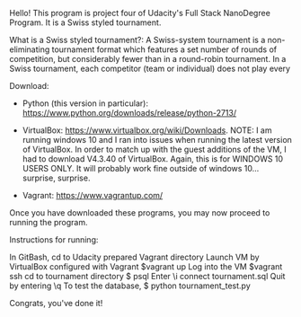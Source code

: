 Hello! This program is project four of Udacity's Full Stack NanoDegree Program.
It is a Swiss styled tournament. 

What is a Swiss styled tournament?: A Swiss-system tournament is a non-eliminating tournament format which features a set number of rounds of competition, but considerably fewer than in a round-robin tournament. 
In a Swiss tournament, each competitor (team or individual) does not play every 

Download:
- Python (this version in particular): https://www.python.org/downloads/release/python-2713/

- VirtualBox: https://www.virtualbox.org/wiki/Downloads. 
NOTE: I am running windows 10 and I ran into issues when running the latest version of VirtualBox. 
In order to match up with the guest additions of the VM, I had to download V4.3.40 of VirtualBox. 
Again, this is for WINDOWS 10 USERS ONLY. It will probably work fine outside of windows 10... surprise, surprise.

- Vagrant: https://www.vagrantup.com/

Once you have downloaded these programs, you may now proceed to running the program. 

Instructions for running:

In GitBash, cd to Udacity prepared Vagrant directory
Launch VM by VirtualBox configured with Vagrant $vagrant up
Log into the VM $vagrant ssh
cd to tournament directory
$ psql
Enter \i connect tournament.sql
Quit by entering \q
To test the database, $ python tournament_test.py

Congrats, you've done it!